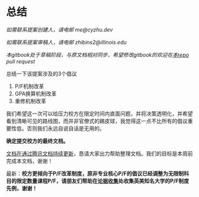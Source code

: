 # 总结

_如需联系提案创建人，请电邮 me@cyzhu.dev_

_如需联系提案审稿人，请电邮 zhibins2@illinois.edu_

_本gitbook处于草稿阶段，与原文档相对同步，希望修改gitbook的欢迎在_[_本repo_](https://github.com/philipzhux/LGU-GPA-Watch.git) _pull request_

总结一下该提案涉及的3个倡议

1. P/F机制改革
2. GPA换算机制改革
3. 重修机制改革

我们希望这一次可以给压力校方在限定时间内直面问题，并将决策透明化，并希望看到清晰可见的路线图，而并非官僚式的踢皮球，我觉得这一点不比所有的倡议重要性低。否则我们永远自说自话是无用的。

**确定提交校方的最终文档。**

[文档在通过腾讯文档持续更新](https://docs.qq.com/doc/DTVZCdWhvYXBWakt4)，恳请大家出力帮助整理文档。我们的目标是本周前完成本文档，谢谢！



最新：**校方更倾向于P/F改革制度，原非专业核心P/F的倡议已经调整为无限制科目的限定数量课程P/F，请朋友们帮助在**[**论据收集**](lun-ju-shou-ji.md)**处收集英美知名大学的P/F制度先例，谢谢！**

